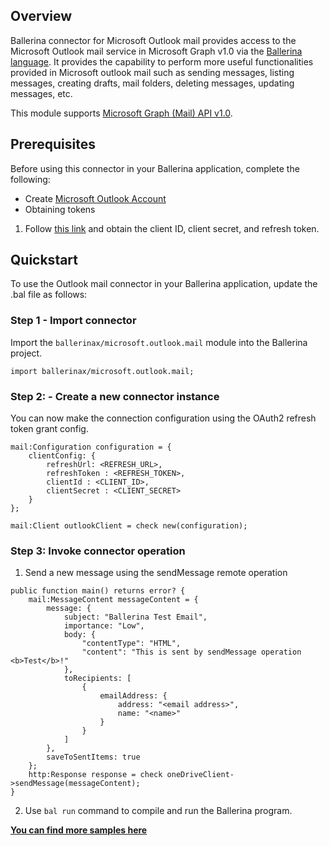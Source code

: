 ## Overview
Ballerina connector for Microsoft Outlook mail provides access to the Microsoft Outlook mail service in Microsoft Graph v1.0 via the 
[Ballerina language](https://ballerina.io/). It provides the capability to perform more useful functionalities provided in Microsoft outlook mail such as sending messages, listing messages, creating drafts, mail folders, deleting messages, updating messages, etc.

This module supports [Microsoft Graph (Mail) API v1.0](https://docs.microsoft.com/en-us/graph/api/resources/message?view=graph-rest-1.0).

## Prerequisites
Before using this connector in your Ballerina application, complete the following:
* Create [Microsoft Outlook Account](https://outlook.live.com/owa/)
* Obtaining tokens
1. Follow [this link](https://docs.microsoft.com/en-us/graph/auth-v2-user#authentication-and-authorization-steps) and obtain the client ID, client secret, and refresh token.
 
## Quickstart

To use the Outlook mail connector in your Ballerina application, update the .bal file as follows:

### Step 1 - Import connector
Import the `ballerinax/microsoft.outlook.mail` module into the Ballerina project.
```ballerina
import ballerinax/microsoft.outlook.mail;
```
### Step 2: - Create a new connector instance
You can now make the connection configuration using the OAuth2 refresh token grant config.
```ballerina
mail:Configuration configuration = {
    clientConfig: {
        refreshUrl: <REFRESH_URL>,
        refreshToken : <REFRESH_TOKEN>,
        clientId : <CLIENT_ID>,
        clientSecret : <CLIENT_SECRET>
    }
};

mail:Client outlookClient = check new(configuration);
```
### Step 3: Invoke connector operation
1. Send a new message using the sendMessage remote operation
```ballerina
public function main() returns error? {
    mail:MessageContent messageContent = {
        message: {
            subject: "Ballerina Test Email",
            importance: "Low",
            body: {
                "contentType": "HTML",
                "content": "This is sent by sendMessage operation <b>Test</b>!"
            },
            toRecipients: [
                {
                    emailAddress: {
                        address: "<email address>",
                        name: "<name>"
                    }
                }
            ]
        },
        saveToSentItems: true
    };
    http:Response response = check oneDriveClient->sendMessage(messageContent);
}
``` 
2. Use `bal run` command to compile and run the Ballerina program.

**[You can find more samples here](https://github.com/ballerina-platform/module-ballerinax-microsoft.outlook.mail/tree/main/outlookmail/samples)**
